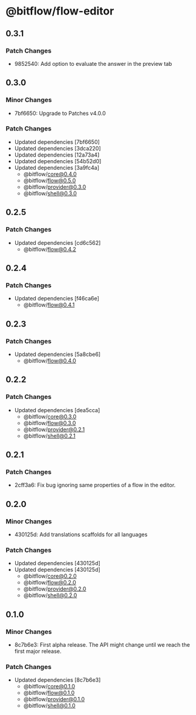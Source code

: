 # @bitflow/flow-editor

## 0.3.1

### Patch Changes

- 9852540: Add option to evaluate the answer in the preview tab

## 0.3.0

### Minor Changes

- 7bf6650: Upgrade to Patches v4.0.0

### Patch Changes

- Updated dependencies [7bf6650]
- Updated dependencies [3dca220]
- Updated dependencies [12a73a4]
- Updated dependencies [54b52d0]
- Updated dependencies [3a9fc4a]
  - @bitflow/core@0.4.0
  - @bitflow/flow@0.5.0
  - @bitflow/provider@0.3.0
  - @bitflow/shell@0.3.0

## 0.2.5

### Patch Changes

- Updated dependencies [cd6c562]
  - @bitflow/flow@0.4.2

## 0.2.4

### Patch Changes

- Updated dependencies [f46ca6e]
  - @bitflow/flow@0.4.1

## 0.2.3

### Patch Changes

- Updated dependencies [5a8cbe6]
  - @bitflow/flow@0.4.0

## 0.2.2

### Patch Changes

- Updated dependencies [dea5cca]
  - @bitflow/core@0.3.0
  - @bitflow/flow@0.3.0
  - @bitflow/provider@0.2.1
  - @bitflow/shell@0.2.1

## 0.2.1

### Patch Changes

- 2cff3a6: Fix bug ignoring same properties of a flow in the editor.

## 0.2.0

### Minor Changes

- 430125d: Add translations scaffolds for all languages

### Patch Changes

- Updated dependencies [430125d]
- Updated dependencies [430125d]
  - @bitflow/core@0.2.0
  - @bitflow/flow@0.2.0
  - @bitflow/provider@0.2.0
  - @bitflow/shell@0.2.0

## 0.1.0

### Minor Changes

- 8c7b6e3: First alpha release. The API might change until we reach the first major release.

### Patch Changes

- Updated dependencies [8c7b6e3]
  - @bitflow/core@0.1.0
  - @bitflow/flow@0.1.0
  - @bitflow/provider@0.1.0
  - @bitflow/shell@0.1.0
